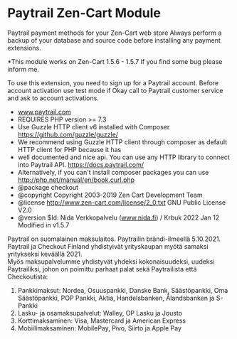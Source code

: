 # Paytrail Zen-Cart Module
Paytrail payment methods for your Zen-Cart web store
Always perform a backup of your database and source code before installing any payment extensions.

*This module works on Zen-Cart 1.5.6 - 1.5.7 If you find some bug please inform me.

To use this extension, you need to sign up for a Paytrail account. 
Before account activation use test mode if Okay call to Paytrail customer service and ask to account activations.

 * www.paytrail.com
 * REQUIRES PHP version >= 7.3
 * Use Guzzle HTTP client v6 installed with Composer https://github.com/guzzle/guzzle/
 * We recommend using Guzzle HTTP client through composer as default HTTP client for PHP because it has
 * well documented and nice api. You can use any HTTP library to connect into Paytrail API. https://docs.paytrail.com/
 * Alternatively, if you can't install composer packages you can use http://php.net/manual/en/book.curl.php	
 * @package checkout
 * @copyright Copyright 2003-2019 Zen Cart Development Team
 * @license http://www.zen-cart.com/license/2_0.txt GNU Public License V2.0
 * @version $Id: Nida Verkkopalvelu (www.nida.fi) / Krbuk 2022 Jan 12 Modified in v1.5.7
 
 
Paytrail on suomalainen maksulaitos. Paytrailin brändi-ilmeellä 5.10.2021.
Paytrail ja Checkout Finland yhdistyivät yrityskaupan myötä samaksi yritykseksi keväällä 2021.  
Myös maksupalvelumme yhdistyvät yhdeksi kokonaisuudeksi, uudeksi Paytrailiksi, johon on poimittu parhaat palat sekä Paytrailista että Checkoutista:

1. Pankkimaksut: Nordea, Osuuspankki, Danske Bank, Säästöpankki, Oma Säästöpankki, POP Pankki, Aktia, Handelsbanken, Ålandsbanken ja S-Pankki
2. Lasku- ja osamaksupalvelut: Walley, OP Lasku ja Jousto
3. Korttimaksaminen: Visa, Mastercard ja American Express
4. Mobiilimaksaminen: MobilePay, Pivo, Siirto ja Apple Pay